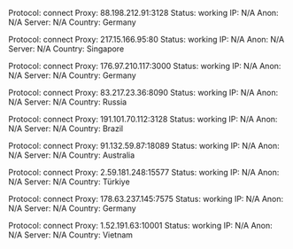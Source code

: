 Protocol: connect
Proxy: 88.198.212.91:3128
Status: working
IP: N/A
Anon: N/A
Server: N/A
Country: Germany

Protocol: connect
Proxy: 217.15.166.95:80
Status: working
IP: N/A
Anon: N/A
Server: N/A
Country: Singapore

Protocol: connect
Proxy: 176.97.210.117:3000
Status: working
IP: N/A
Anon: N/A
Server: N/A
Country: Germany

Protocol: connect
Proxy: 83.217.23.36:8090
Status: working
IP: N/A
Anon: N/A
Server: N/A
Country: Russia

Protocol: connect
Proxy: 191.101.70.112:3128
Status: working
IP: N/A
Anon: N/A
Server: N/A
Country: Brazil

Protocol: connect
Proxy: 91.132.59.87:18089
Status: working
IP: N/A
Anon: N/A
Server: N/A
Country: Australia

Protocol: connect
Proxy: 2.59.181.248:15577
Status: working
IP: N/A
Anon: N/A
Server: N/A
Country: Türkiye

Protocol: connect
Proxy: 178.63.237.145:7575
Status: working
IP: N/A
Anon: N/A
Server: N/A
Country: Germany

Protocol: connect
Proxy: 1.52.191.63:10001
Status: working
IP: N/A
Anon: N/A
Server: N/A
Country: Vietnam


